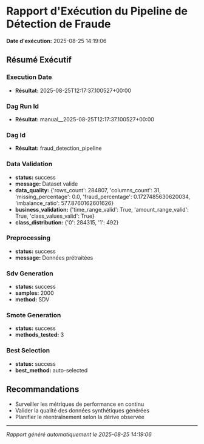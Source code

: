 # Rapport d'Exécution du Pipeline de Détection de Fraude
**Date d'exécution:** 2025-08-25 14:19:06

## Résumé Exécutif

### Execution Date

- **Résultat:** 2025-08-25T12:17:37.100527+00:00

### Dag Run Id

- **Résultat:** manual__2025-08-25T12:17:37.100527+00:00

### Dag Id

- **Résultat:** fraud_detection_pipeline

### Data Validation

- **status:** success
- **message:** Dataset valide
- **data_quality:** {'rows_count': 284807, 'columns_count': 31, 'missing_percentage': 0.0, 'fraud_percentage': 0.1727485630620034, 'imbalance_ratio': 577.8760162601626}
- **business_validation:** {'time_range_valid': True, 'amount_range_valid': True, 'class_values_valid': True}
- **class_distribution:** {'0': 284315, '1': 492}

### Preprocessing

- **status:** success
- **message:** Données prétraitées

### Sdv Generation

- **status:** success
- **samples:** 2000
- **method:** SDV

### Smote Generation

- **status:** success
- **methods_tested:** 3

### Best Selection

- **status:** success
- **best_method:** auto-selected

## Recommandations

- Surveiller les métriques de performance en continu
- Valider la qualité des données synthétiques générées
- Planifier le réentraînement selon la dérive observée

---
*Rapport généré automatiquement le 2025-08-25 14:19:06*